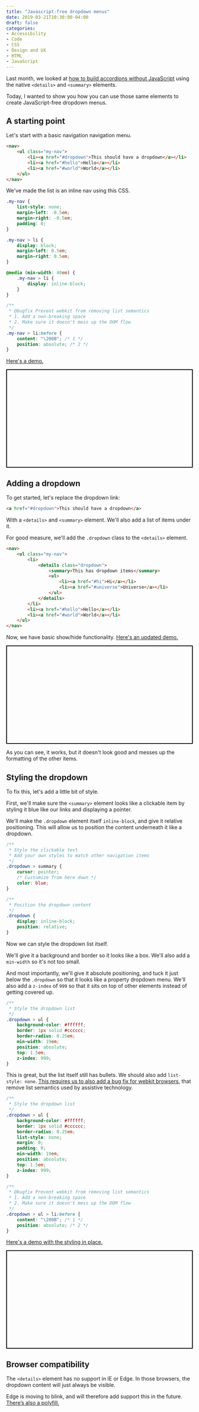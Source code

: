 ```yaml
---
title: "Javascript-free dropdown menus"
date: 2019-03-21T10:30:00-04:00
draft: false
categories:
- Accessibility
- Code
- CSS
- Design and UX
- HTML
- JavaScript
---
```


Last month, we looked at [how to build accordions without JavaScript](/javascript-free-accordions/) using the native `<details>` and `<summary>` elements.

Today, I wanted to show you how you can use those same elements to create JavaScript-free dropdown menus.

## A starting point

Let's start with a basic navigation navigation menu.

```html
<nav>
	<ul class="my-nav">
		<li><a href="#dropdown">This should have a dropdown</a></li>
		<li><a href="#hello">Hello</a></li>
		<li><a href="#world">World</a></li>
	</ul>
</nav>
```

We've made the list is an inline nav using this CSS.

```css
.my-nav {
	list-style: none;
	margin-left: -0.5em;
	margin-right: -0.5em;
	padding: 0;
}

.my-nav > li {
	display: block;
	margin-left: 0.5em;
	margin-right: 0.5em;
}

@media (min-width: 40em) {
	.my-nav > li {
		display: inline-block;
	}
}

/**
 * @bugfix Prevent webkit from removing list semantics
 * 1. Add a non-breaking space
 * 2. Make sure it doesn't mess up the DOM flow
 */
.my-nav > li:before {
	content: "\200B"; /* 1 */
	position: absolute; /* 2 */
}
```

[Here's a demo.](https://codepen.io/cferdinandi/pen/bZQBEW)

<p class="codepen" data-height="265" data-theme-id="0" data-default-tab="result" data-user="cferdinandi" data-slug-hash="bZQBEW" style="height: 265px; box-sizing: border-box; display: flex; align-items: center; justify-content: center; border: 2px solid black; margin: 1em 0; padding: 1em;" data-pen-title="Basic Nav Menu"></p>

## Adding a dropdown

To get started, let's replace the dropdown link:

```html
<a href="#dropdown">This should have a dropdown</a>
```

With a `<details>` and `<summary>` element. We'll also add a list of items under it.

For good measure, we'll add the `.dropdown` class to the `<details>` element.

```html
<nav>
	<ul class="my-nav">
		<li>
			<details class="dropdown">
				<summary>This has dropdown items</summary>
				<ul>
					<li><a href="#hi">Hi</a></li>
					<li><a href="#universe">Universe</a></li>
				</ul>
			</details>
		</li>
		<li><a href="#hello">Hello</a></li>
		<li><a href="#world">World</a></li>
	</ul>
</nav>
```

Now, we have basic show/hide functionality. [Here's an updated demo.](https://codepen.io/cferdinandi/pen/qvQqqe)

<p class="codepen" data-height="265" data-theme-id="0" data-default-tab="result" data-user="cferdinandi" data-slug-hash="qvQqqe" style="height: 265px; box-sizing: border-box; display: flex; align-items: center; justify-content: center; border: 2px solid black; margin: 1em 0; padding: 1em;" data-pen-title="Dropdown Menu with &amp;lt;details&amp;gt;"></p>

As you can see, it works, but it doesn't look good and messes up the formatting of the other items.

## Styling the dropdown

To fix this, let's add a little bit of style.

First, we'll make sure the `<summary>` element looks like a clickable item by styling it blue like our links and displaying a pointer.

We'll make the `.dropdown` element itself `inline-block`, and give it relative positioning. This will allow us to position the content underneath it like a dropdown.

```css
/**
 * Style the clickable text
 * Add your own styles to match other navigation items
 */
.dropdown > summary {
	cursor: pointer;
	/* Customize from here down */
	color: blue;
}

/**
 * Position the dropdown content
 */
.dropdown {
	display: inline-block;
	position: relative;
}
```

Now we can style the dropdown list itself.

We'll give it a background and border so it looks like a box. We'll also add a `min-width` so it's not too small.

And most importantly, we'll give it absolute positioning, and tuck it just below the `.dropdown` so that it looks like a property dropdown menu. We'll also add a `z-index` of `999` so that it sits on top of other elements instead of getting covered up.

```css
/**
 * Style the dropdown list
 */
.dropdown > ul {
	background-color: #ffffff;
	border: 1px solid #cccccc;
	border-radius: 0.25em;
	min-width: 19em;
	position: absolute;
	top: 1.5em;
	z-index: 999;
}
```

This is great, but the list itself still has bullets. We should also add `list-style: none`. [This requires us to also add a bug fix for webkit browsers](https://www.scottohara.me/blog/2019/01/12/lists-and-safari.html), that remove list semantics used by assistive technology.

```css
/**
 * Style the dropdown list
 */
.dropdown > ul {
	background-color: #ffffff;
	border: 1px solid #cccccc;
	border-radius: 0.25em;
	list-style: none;
	margin: 0;
	padding: 0;
	min-width: 19em;
	position: absolute;
	top: 1.5em;
	z-index: 999;
}

/**
 * @bugfix Prevent webkit from removing list semantics
 * 1. Add a non-breaking space
 * 2. Make sure it doesn't mess up the DOM flow
 */
.dropdown > ul > li:before {
	content: "\200B"; /* 1 */
	position: absolute; /* 2 */
}
```

[Here's a demo with the styling in place.](https://codepen.io/cferdinandi/pen/ywQVpx)

<p class="codepen" data-height="265" data-theme-id="0" data-default-tab="result" data-user="cferdinandi" data-slug-hash="ywQVpx" style="height: 265px; box-sizing: border-box; display: flex; align-items: center; justify-content: center; border: 2px solid black; margin: 1em 0; padding: 1em;" data-pen-title="Dropdown Menu with &amp;lt;details&amp;gt; and styling"></p>

## Browser compatibility

The `<details>` element has no support in IE or Edge. In those browsers, the dropdown content will just always be visible.

Edge is moving to blink, and will therefore add support this in the future. [There’s also a polyfill.](https://github.com/javan/details-element-polyfill)